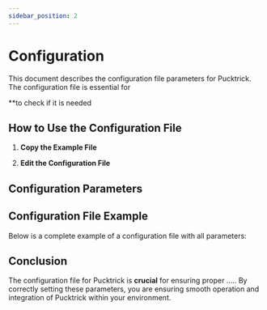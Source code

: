 ```yaml
---
sidebar_position: 2
---
```


# Configuration

This document describes the configuration file parameters for Pucktrick. The configuration file is essential for 

**to check if it is needed

## How to Use the Configuration File

1. **Copy the Example File**

  
2. **Edit the Configuration File**

  
## Configuration Parameters

## Configuration File Example

Below is a complete example of a configuration file with all parameters:

## Conclusion

The configuration file for Pucktrick is **crucial** for ensuring proper ..... By correctly setting these parameters, you are ensuring smooth operation and integration of Pucktrick within your environment.

